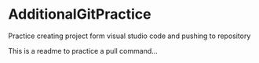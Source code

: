 # AdditionalGitPractice
Practice creating project form visual studio code and pushing to repository

This is a readme to practice a pull command...
